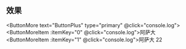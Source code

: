 ## 效果

<script setup>
    import { ButtonMore, ButtonMoreItem } from "law-ui";
</script>

<ButtonMore text="ButtonPlus" type="primary" @click="console.log">
    <ButtonMoreItem :itemKey="0" @click="console.log">阿萨大</ButtonMoreItem>
    <ButtonMoreItem :itemKey="1" @click="console.log">阿萨大 22</ButtonMoreItem>
</ButtonMore>
